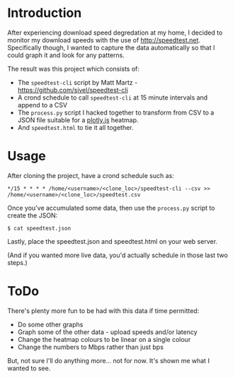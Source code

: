 # Introduction

After experiencing download speed degredation at my home, I decided to monitor
my download speeds with the use of <http://speedtest.net>. Specifically
though, I wanted to capture the data automatically so that I could graph it and
look for any patterns.

The result was this project which consists of:

* The `speedtest-cli` script by Matt Martz -
  <https://github.com/sivel/speedtest-cli>
* A crond schedule to call `speedtest-cli` at 15 minute intervals and append to
  a CSV
* The `process.py` script I hacked together to transform from CSV to a JSON
  file suitable for a [plotly.js](https://plot.ly/javascript/) heatmap.
* And `speedtest.html` to tie it all together.

# Usage

After cloning the project, have a crond schedule such as:

    */15 * * * * /home/<username>/<clone_loc>/speedtest-cli --csv >> /home/<username>/<clone_loc>/speedtest.csv

Once you've accumulated some data, then use the `process.py` script to create the JSON:

    $ cat speedtest.json

Lastly, place the speedtest.json and speedtest.html on your web server.

(And if you wanted more live data, you'd actually schedule in those last two steps.)

# ToDo

There's plenty more fun to be had with this data if time permitted:

* Do some other graphs
* Graph some of the other data - upload speeds and/or latency
* Change the heatmap colours to be linear on a single colour
* Change the numbers to Mbps rather than just bps

But, not sure I'll do anything more... not for now. It's shown me what I wanted to see.
